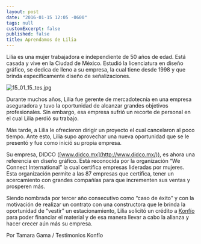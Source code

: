 ```yaml
---
layout: post
date: "2016-01-15 12:05 -0600"
tags: null
customExcerpt: false
published: false
title: Aprendamos de Lilia
---
```


Lilia es una mujer trabajadora e independiente de 50 años de edad. Está casada y vive en la Ciudad de México. Estudió la licenciatura en diseño gráfico, se dedica de lleno a su empresa, la cual tiene desde 1998 y que brinda específicamente diseño de señalizaciones.

![15_01_15_tes.jpg]({{site.baseurl}}/img/15_01_15_tes.jpg)

Durante muchos años, Lilia fue gerente de mercadotecnia en una empresa aseguradora y tuvo la oportunidad de alcanzar grandes objetivos profesionales. Sin embargo, esa empresa sufrió un recorte de personal en el cual Lilia perdió su trabajo.

Más tarde, a Lilia le ofrecieron dirigir un proyecto el cual cancelaron al poco tiempo. Ante esto, Lilia supo aprovechar una nueva oportunidad que se le presentó y fue como inició su propia empresa.

Su empresa, DIDCO ([www.didco.mx](http://www.didco.mx/)), es ahora una referencia en diseño gráfico. Está reconocida por la organización “We Connect International” la cual certifica empresas lideradas por mujeres. Esta organización permite a las 87 empresas que certifica, tener un acercamiento con grandes compañías para que incrementen sus ventas y prosperen más. 

Siendo nombrada por tercer año consecutivo como “caso de éxito” y con la motivación de realizar un contrato con una constructora que le brinda la oportunidad de “vestir” un estacionamiento, Lilia solicitó un crédito a [Konfío](https://konfio.mx/inicio/registrate) para poder financiar el material y de esa manera llevar a cabo la alianza y hacer crecer aún más su empresa.

Por Tamara Gama / Testimonios Konfío

